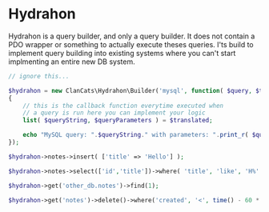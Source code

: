 # Hydrahon

Hydrahon is a query builder, and only a query builder. It does not contain a PDO wrapper or something to actually execute theses queries. I'ts build to implement query building into existing systems where you can't start implmenting an entire new DB system.



```php
// ignore this...

$hydrahon = new ClanCats\Hydrahon\Builder('mysql', function( $query, $translated )
{
	// this is the callback function everytime executed when
	// a query is run here you can implement your logic
	list( $queryString, $queryParameters ) = $translated;

	echo "MySQL query: ".$queryString." with parameters: ".print_r( $queryParameters, true );
});

$hydrahon->notes->insert( ['title' => 'Hello'] );

$hydrahon->notes->select(['id','title'])->where( 'title', 'like', 'H%' )->get();

$hydrahon->get('other_db.notes')->find(1);

$hydrahon->get('notes')->delete()->where('created', '<', time() - 60 * 60 * 24 );
```
